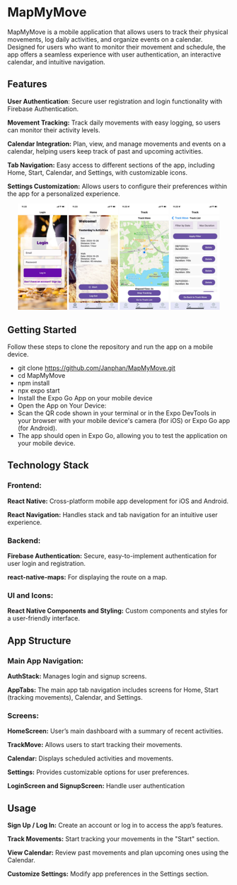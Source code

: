 # MapMyMove
MapMyMove is a mobile application that allows users to track their physical movements, log daily activities, and organize events on a calendar. 
Designed for users who want to monitor their movement and schedule, the app offers a seamless experience with user authentication, an interactive calendar, and intuitive navigation.

## Features

**User Authentication**: Secure user registration and login functionality with Firebase Authentication.

**Movement Tracking:** Track daily movements with easy logging, so users can monitor their activity levels.

**Calendar Integration:** Plan, view, and manage movements and events on a calendar, helping users keep track of past and upcoming activities.

**Tab Navigation:** Easy access to different sections of the app, including Home, Start, Calendar, and Settings, with customizable icons.

**Settings Customization:** Allows users to configure their preferences within the app for a personalized experience.
<p align="center">
  <img src="./demo/Login.jpg" alt="Login" width="22%" />
  <img src="./demo/home.jpg" alt="Homepage" width="22%" />
  <img src="./demo/trackmove.jpg" alt="Trackmove" width="22%" />
  <img src="./demo/tracklist.jpg" alt="Tracklist" width="22%" />
</p>

## Getting Started

Follow these steps to clone the repository and run the app on a mobile device.
- git clone https://github.com/Janphan/MapMyMove.git
- cd MapMyMove
- npm install
- npx expo start
- Install the Expo Go App on your mobile device
- Open the App on Your Device:
- Scan the QR code shown in your terminal or in the Expo DevTools in your browser with your mobile device's camera (for iOS) or Expo Go app (for Android).
- The app should open in Expo Go, allowing you to test the application on your mobile device.
## Technology Stack
### Frontend:

**React Native:** Cross-platform mobile app development for iOS and Android.

**React Navigation:** Handles stack and tab navigation for an intuitive user experience.
### Backend:

**Firebase Authentication:** Secure, easy-to-implement authentication for user login and registration.

**react-native-maps:** For displaying the route on a map.

### UI and Icons:

**React Native Components and Styling:** Custom components and styles for a user-friendly interface.

## App Structure

### Main App Navigation:

**AuthStack:** Manages login and signup screens.

**AppTabs:** The main app tab navigation includes screens for Home, Start (tracking movements), Calendar, and Settings.

### Screens:

**HomeScreen:** User’s main dashboard with a summary of recent activities.

**TrackMove:** Allows users to start tracking their movements.

**Calendar:** Displays scheduled activities and movements.

**Settings:** Provides customizable options for user preferences.

**LoginScreen and SignupScreen:** Handle user authentication

## Usage

**Sign Up / Log In:** Create an account or log in to access the app’s features.

**Track Movements:** Start tracking your movements in the "Start" section.

**View Calendar:** Review past movements and plan upcoming ones using the Calendar.

**Customize Settings:** Modify app preferences in the Settings section.
